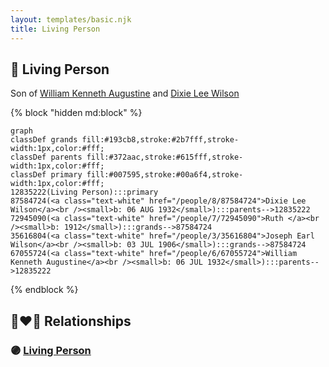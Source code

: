 ```yaml
---
layout: templates/basic.njk
title: Living Person
---
```

## 🔵 Living Person

Son of [William Kenneth Augustine](/people/6/67055724) and [Dixie Lee Wilson](/people/8/87584724)

{% block "hidden md:block" %}
```mermaid
graph
classDef grands fill:#193cb8,stroke:#2b7fff,stroke-width:1px,color:#fff;
classDef parents fill:#372aac,stroke:#615fff,stroke-width:1px,color:#fff;
classDef primary fill:#007595,stroke:#00a6f4,stroke-width:1px,color:#fff;
12835222(Living Person):::primary
87584724(<a class="text-white" href="/people/8/87584724">Dixie Lee Wilson</a><br /><small>b: 06 AUG 1932</small>):::parents-->12835222
72945090(<a class="text-white" href="/people/7/72945090">Ruth </a><br /><small>b: 1912</small>):::grands-->87584724
35616804(<a class="text-white" href="/people/3/35616804">Joseph Earl Wilson</a><br /><small>b: 03 JUL 1906</small>):::grands-->87584724
67055724(<a class="text-white" href="/people/6/67055724">William Kenneth Augustine</a><br /><small>b: 06 JUL 1932</small>):::parents-->12835222
```
{% endblock %}

## 👩‍❤️‍👨 Relationships

### 🟣 [Living Person](/people/4/48229378)
